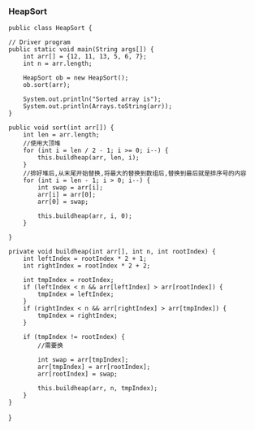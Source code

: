 ### HeapSort
  
    public class HeapSort {
    
    // Driver program
    public static void main(String args[]) {
        int arr[] = {12, 11, 13, 5, 6, 7};
        int n = arr.length;

        HeapSort ob = new HeapSort();
        ob.sort(arr);

        System.out.println("Sorted array is");
        System.out.println(Arrays.toString(arr));
    }

    public void sort(int arr[]) {
        int len = arr.length;
        //使用大顶堆
        for (int i = len / 2 - 1; i >= 0; i--) {
            this.buildheap(arr, len, i);
        }
        //排好堆后,从末尾开始替换,将最大的替换到数组后,替换到最后就是排序号的内容
        for (int i = len - 1; i > 0; i--) {
            int swap = arr[i];
            arr[i] = arr[0];
            arr[0] = swap;

            this.buildheap(arr, i, 0);
        }

    }

    private void buildheap(int arr[], int n, int rootIndex) {
        int leftIndex = rootIndex * 2 + 1;
        int rightIndex = rootIndex * 2 + 2;

        int tmpIndex = rootIndex;
        if (leftIndex < n && arr[leftIndex] > arr[rootIndex]) {
            tmpIndex = leftIndex;
        }
        if (rightIndex < n && arr[rightIndex] > arr[tmpIndex]) {
            tmpIndex = rightIndex;
        }

        if (tmpIndex != rootIndex) {
            //需要换

            int swap = arr[tmpIndex];
            arr[tmpIndex] = arr[rootIndex];
            arr[rootIndex] = swap;

            this.buildheap(arr, n, tmpIndex);
        }
    }


}
